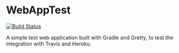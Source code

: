 # WebAppTest

[![Build Status](https://travis-ci.org/AIphaVictor/WebAppTest.svg?branch=master)](https://travis-ci.org/AIphaVictor/WebAppTest)

A simple test web application built with Gradle and Gretty, to test the integration with Travis and Heroku.